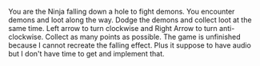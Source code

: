 You are the Ninja falling down a hole to fight demons. 
You encounter demons and loot along the way.
Dodge the demons and collect loot at the same time.
Left arrow to turn clockwise and Right Arrow to turn anti-clockwise.
Collect as many points as possible.
The game is unfinished because I cannot recreate the falling effect. Plus it suppose to have audio but I don't have time to get and implement that.